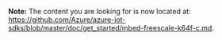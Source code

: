 **Note:** The content you are looking for is now located at: <https://github.com/Azure/azure-iot-sdks/blob/master/doc/get_started/mbed-freescale-k64f-c.md>.